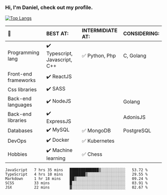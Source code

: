 ### Hi, I'm Daniel, check out my profile.
[![Top Langs](https://github-readme-stats.vercel.app/api/top-langs/?username=DanielRomeo&layout=compact)](https://github.com/anuraghazra/github-readme-stats)


:large_blue_circle: | BEST AT: | INTERMIDIATE AT: | CONSIDERING:
:------------ | :-------------| :-------------| :-------------
Programming lang | :heavy_check_mark: Typescript, Javascript, C++ | :white_check_mark: Python, Php | C, Golang
Front-end frameworks| :heavy_check_mark: ReactJS |  |
Css libraries | :heavy_check_mark:  SASS | |
Back-end languages| :heavy_check_mark: NodeJS | | Golang
Back-end libraries |:heavy_check_mark: ExpressJS| | AdonisJS
Databases | :heavy_check_mark: MySQL |  :white_check_mark: MongoDB | PostgreSQL
DevOps | :heavy_check_mark: Docker | :white_check_mark: Kubernetes
Hobbies | :heavy_check_mark: Machine learning | :white_check_mark: Chess

<!--START_SECTION:waka-->
```text
JavaScript   7 hrs 35 mins   █████████████▒░░░░░░░░░░░   53.72 % 
TypeScript   4 hrs 10 mins   ███████▒░░░░░░░░░░░░░░░░░   29.55 % 
Markdown     1 hr 18 mins    ██▒░░░░░░░░░░░░░░░░░░░░░░   09.24 % 
SCSS         33 mins         █░░░░░░░░░░░░░░░░░░░░░░░░   03.91 % 
JSX          22 mins         ▓░░░░░░░░░░░░░░░░░░░░░░░░   02.67 % 
```
<!--END_SECTION:waka-->

